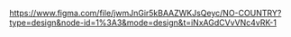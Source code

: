 https://www.figma.com/file/jwmJnGir5kBAAZWKJsQeyc/NO-COUNTRY?type=design&node-id=1%3A3&mode=design&t=iNxAGdCVvVNc4vRK-1
